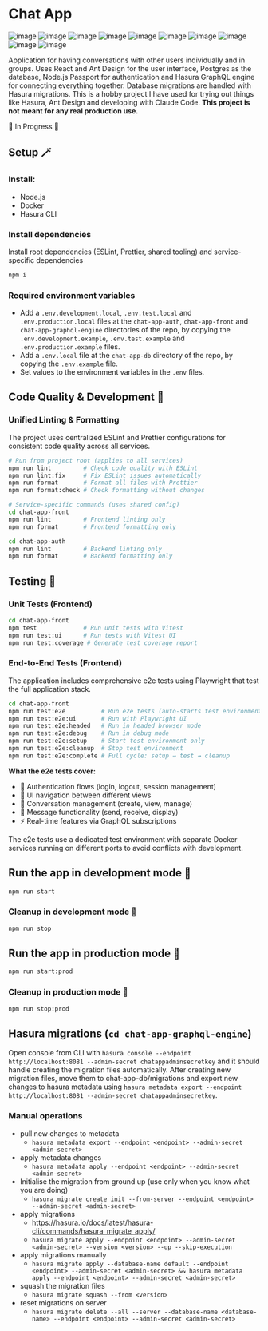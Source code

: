 # Chat App

![image](https://img.shields.io/badge/GraphQl-E10098?style=for-the-badge&logo=graphql&logoColor=white)
![image](https://img.shields.io/badge/Hasura-1EB4D4?style=for-the-badge&logo=hasura&logoColor=white)
![image](https://img.shields.io/badge/PostgreSQL-316192?style=for-the-badge&logo=postgresql&logoColor=white)
![image](https://img.shields.io/badge/React-20232A?style=for-the-badge&logo=react&logoColor=61DAFB)
![image](https://img.shields.io/badge/Vite-B73BFE?style=for-the-badge&logo=vite&logoColor=FFD62E)
![image](https://img.shields.io/badge/Ant%20Design-1890FF?style=for-the-badge&logo=antdesign&logoColor=white)
![image](https://img.shields.io/badge/Nginx-009639?style=for-the-badge&logo=nginx&logoColor=white)
![image](https://img.shields.io/badge/Docker-2CA5E0?style=for-the-badge&logo=docker&logoColor=white)
![image](https://img.shields.io/badge/ESLint-4B32C3?style=for-the-badge&logo=eslint&logoColor=white)
![image](https://img.shields.io/badge/Prettier-F7B93E?style=for-the-badge&logo=prettier&logoColor=white)

Application for having conversations with other users individually and in groups. Uses React and Ant Design for the user interface, Postgres as the database, Node.js Passport for authentication and Hasura GraphQL engine for connecting everything together. Database migrations are handled with Hasura migrations. This is a hobby project I have used for trying out things like Hasura, Ant Design and developing with Claude Code. **This project is not meant for any real production use.**

🚧 In Progress 🚧

## Setup 🪄

### Install:

- Node.js
- Docker
- Hasura CLI

### Install dependencies

Install root dependencies (ESLint, Prettier, shared tooling) and service-specific dependencies

```bash
npm i
```

### Required environment variables

- Add a `.env.development.local`, `.env.test.local` and `.env.production.local` files at the `chat-app-auth`, `chat-app-front` and `chat-app-graphql-engine` directories of the repo, by copying the `.env.development.example`, `.env.test.example` and `.env.production.example` files.
- Add a `.env.local` file at the `chat-app-db` directory of the repo, by copying the `.env.example` file.
- Set values to the environment variables in the `.env` files.

## Code Quality & Development 🔧

### Unified Linting & Formatting

The project uses centralized ESLint and Prettier configurations for consistent code quality across all services.

```bash
# Run from project root (applies to all services)
npm run lint         # Check code quality with ESLint
npm run lint:fix     # Fix ESLint issues automatically
npm run format       # Format all files with Prettier
npm run format:check # Check formatting without changes

# Service-specific commands (uses shared config)
cd chat-app-front
npm run lint         # Frontend linting only
npm run format       # Frontend formatting only

cd chat-app-auth
npm run lint         # Backend linting only
npm run format       # Backend formatting only
```

## Testing 🧪

### Unit Tests (Frontend)
```bash
cd chat-app-front
npm test             # Run unit tests with Vitest
npm run test:ui      # Run tests with Vitest UI
npm run test:coverage # Generate test coverage report
```

### End-to-End Tests (Frontend)
The application includes comprehensive e2e tests using Playwright that test the full application stack.

```bash
cd chat-app-front
npm run test:e2e          # Run e2e tests (auto-starts test environment)
npm run test:e2e:ui       # Run with Playwright UI
npm run test:e2e:headed   # Run in headed browser mode
npm run test:e2e:debug    # Run in debug mode
npm run test:e2e:setup    # Start test environment only
npm run test:e2e:cleanup  # Stop test environment
npm run test:e2e:complete # Full cycle: setup → test → cleanup
```

**What the e2e tests cover:**
- 🔐 Authentication flows (login, logout, session management)
- 🧭 UI navigation between different views
- 💬 Conversation management (create, view, manage)
- 📝 Message functionality (send, receive, display)
- ⚡ Real-time features via GraphQL subscriptions

The e2e tests use a dedicated test environment with separate Docker services running on different ports to avoid conflicts with development.

## Run the app in development mode 🚀

```bash
npm run start
```

### Cleanup in development mode 🧹

```bash
npm run stop
```

## Run the app in production mode 🚀

```bash
npm run start:prod
```

### Cleanup in production mode 🧹

```bash
npm run stop:prod
```

## Hasura migrations (`cd chat-app-graphql-engine`)

Open console from CLI with `hasura console --endpoint http://localhost:8081 --admin-secret chatappadminsecretkey` and it should handle creating the migration files automatically. After creating new migration files, move them to chat-app-db/migrations and export new changes to hasura metadata using `hasura metadata export --endpoint http://localhost:8081 --admin-secret chatappadminsecretkey`.

### Manual operations

- pull new changes to metadata
    - `hasura metadata export --endpoint <endpoint> --admin-secret <admin-secret>`
- apply metadata changes
    - `hasura metadata apply --endpoint <endpoint> --admin-secret <admin-secret>`
- Initialise the migration from ground up (use only when you know what you are doing)
    - `hasura migrate create init --from-server --endpoint <endpoint> --admin-secret <admin-secret>`
- apply migrations
    - https://hasura.io/docs/latest/hasura-cli/commands/hasura_migrate_apply/
    - `hasura migrate apply --endpoint <endpoint> --admin-secret <admin-secret> --version <version> --up --skip-execution`
- apply migrations manually
    - `hasura migrate apply --database-name default --endpoint <endpoint> --admin-secret <admin-secret> && hasura metadata apply --endpoint <endpoint> --admin-secret <admin-secret>`
- squash the migration files
    - `hasura migrate squash --from <version>`
- reset migrations on server
    - `hasura migrate delete --all --server --database-name <database-name> --endpoint <endpoint> --admin-secret <admin-secret>`
